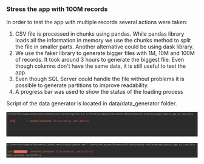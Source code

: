 ### Stress the app with 100M records 

In order to test the app with multiple records several actions were taken:

1. CSV file is processed in chunks using pandas. While pandas library loads all the information in memory we use the chunks method to split the file in smaller parts. Another alternative could be using dask library.
2. We use the faker library to generate bigger files with 1M, 10M and 100M of records. It took around 3 hours to generate the biggest file. Even though columns don't have the same data, it is still useful to test the app.
3. Even though SQL Server could handle the file without problems it is possible to generate partitions to improve readability. 
4. A progress bar was used to show the status of the loading process

Script of the data generator is located in data/data_generator folder.


![plot](docs/100Mtest_1.PNG)


![plot](docs/100Mtest_2.PNG)

